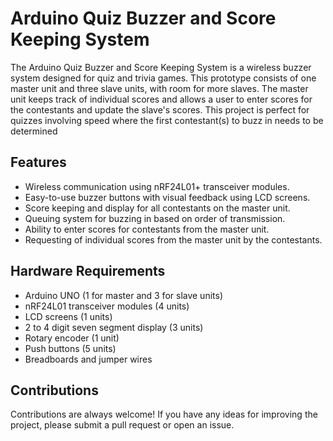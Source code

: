 # Arduino Quiz Buzzer and Score Keeping System
  The Arduino Quiz Buzzer and Score Keeping System is a wireless buzzer system designed for quiz and trivia games. This prototype consists of one master unit and three slave units, with room for more slaves. The master unit keeps track of individual scores and allows a user to enter scores for the contestants and update the slave's scores.
  This project is perfect for quizzes involving speed where the first contestant(s) to buzz in needs to be determined
  
## Features
  * Wireless communication using nRF24L01+ transceiver modules.
  * Easy-to-use buzzer buttons with visual feedback using LCD screens.
  * Score keeping and display for all contestants on the master unit.
  * Queuing system for buzzing in based on order of transmission.
  * Ability to enter scores for contestants from the master unit.
  * Requesting of individual scores from the master unit by the contestants.
  
  
  
## Hardware Requirements
  * Arduino UNO (1 for master and 3 for slave units)
  * nRF24L01 transceiver modules (4 units)
  * LCD screens (1 units)
  * 2 to 4 digit seven segment display (3 units)
  * Rotary encoder (1 unit)
  * Push buttons (5 units)
  * Breadboards and jumper wires
  

## Contributions
Contributions are always welcome! If you have any ideas for improving the project, please submit a pull request or open an issue.
